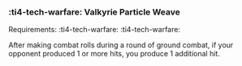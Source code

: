 ### :ti4-tech-warfare: **Valkyrie Particle Weave**

Requirements: :ti4-tech-warfare: :ti4-tech-warfare:

After making combat rolls during a round of ground combat, if your opponent produced 1 or more hits, you produce 1 additional hit.
